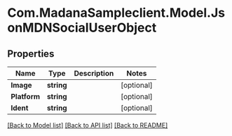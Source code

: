 
# Com.MadanaSampleclient.Model.JsonMDNSocialUserObject

## Properties

Name | Type | Description | Notes
------------ | ------------- | ------------- | -------------
**Image** | **string** |  | [optional] 
**Platform** | **string** |  | [optional] 
**Ident** | **string** |  | [optional] 

[[Back to Model list]](../README.md#documentation-for-models)
[[Back to API list]](../README.md#documentation-for-api-endpoints)
[[Back to README]](../README.md)

